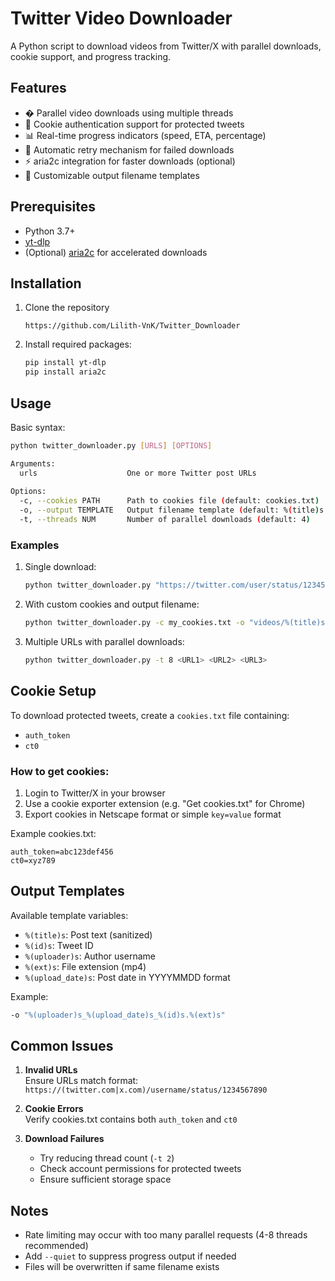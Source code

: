 # Twitter Video Downloader

A Python script to download videos from Twitter/X with parallel downloads, cookie support, and progress tracking.

## Features

- � Parallel video downloads using multiple threads
- 🍪 Cookie authentication support for protected tweets
- 📊 Real-time progress indicators (speed, ETA, percentage)
- 🔄 Automatic retry mechanism for failed downloads
- ⚡ aria2c integration for faster downloads (optional)
- 📁 Customizable output filename templates

## Prerequisites

- Python 3.7+
- [yt-dlp](https://github.com/yt-dlp/yt-dlp)
- (Optional) [aria2c](https://aria2.github.io/) for accelerated downloads

## Installation

1. Clone the repository
   ```
   https://github.com/Lilith-VnK/Twitter_Downloader
   ```
3. Install required packages:
   ```bash
   pip install yt-dlp
   pip install aria2c
   ```

## Usage

Basic syntax:
```bash
python twitter_downloader.py [URLS] [OPTIONS]

Arguments:
  urls                    One or more Twitter post URLs
  
Options:
  -c, --cookies PATH      Path to cookies file (default: cookies.txt)
  -o, --output TEMPLATE   Output filename template (default: %(title)s.%(ext)s)
  -t, --threads NUM       Number of parallel downloads (default: 4)
```

### Examples

1. Single download:
   ```bash
   python twitter_downloader.py "https://twitter.com/user/status/1234567890"
   ```

2. With custom cookies and output filename:
   ```bash
   python twitter_downloader.py -c my_cookies.txt -o "videos/%(title)s.%(ext)s" <URL>
   ```

3. Multiple URLs with parallel downloads:
   ```bash
   python twitter_downloader.py -t 8 <URL1> <URL2> <URL3>
   ```

## Cookie Setup

To download protected tweets, create a `cookies.txt` file containing:
- `auth_token`
- `ct0`

### How to get cookies:
1. Login to Twitter/X in your browser
2. Use a cookie exporter extension (e.g. "Get cookies.txt" for Chrome)
3. Export cookies in Netscape format or simple `key=value` format

Example cookies.txt:
```
auth_token=abc123def456
ct0=xyz789
```

## Output Templates

Available template variables:
- `%(title)s`: Post text (sanitized)
- `%(id)s`: Tweet ID
- `%(uploader)s`: Author username
- `%(ext)s`: File extension (mp4)
- `%(upload_date)s`: Post date in YYYYMMDD format

Example:
```bash
-o "%(uploader)s_%(upload_date)s_%(id)s.%(ext)s"
```

## Common Issues

1. **Invalid URLs**  
   Ensure URLs match format:  
   `https://(twitter.com|x.com)/username/status/1234567890`

2. **Cookie Errors**  
   Verify cookies.txt contains both `auth_token` and `ct0`

3. **Download Failures**  
   - Try reducing thread count (`-t 2`)
   - Check account permissions for protected tweets
   - Ensure sufficient storage space

## Notes

- Rate limiting may occur with too many parallel requests (4-8 threads recommended)
- Add `--quiet` to suppress progress output if needed
- Files will be overwritten if same filename exists
